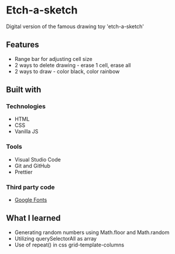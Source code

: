 # Etch-a-sketch
Digital version of the famous drawing toy 'etch-a-sketch'

## Features
* Range bar for adjusting cell size
* 2 ways to delete drawing - erase 1 cell, erase all
* 2 ways to draw - color black, color rainbow

## Built with

### Technologies

* HTML
* CSS
* Vanilla JS

### Tools

* Visual Studio Code
* Git and GitHub
* Prettier

### Third party code

* [Google Fonts](https://fonts.google.com/)


##  What I learned

* Generating random numbers using Math.floor and Math.random
* Utilizing querySelectorAll as array
* Use of repeat() in css grid-template-columns
